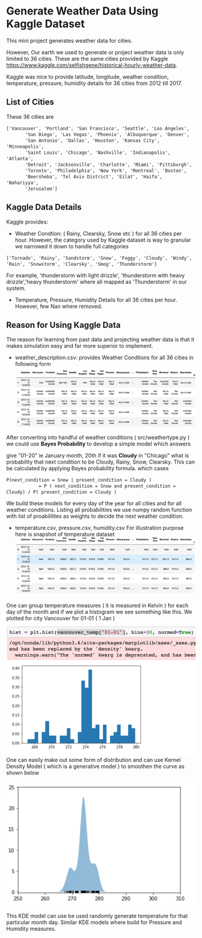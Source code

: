 # Generate Weather Data Using Kaggle Dataset
This mini project generates weather data for cities. 

However, Our earth we used to generate or project weather data is only limited to 36 cities. These are the same cities provided
by Kaggle https://www.kaggle.com/selfishgene/historical-hourly-weather-data. 

Kaggle was nice to provide latitude, longitude, weather condition, temperature, pressure, humidity details for 36 cities from 2012 till 2017.

## List of Cities
These 36 cities are 
```
['Vancouver', 'Portland', 'San Francisco', 'Seattle', 'Los Angeles',
       'San Diego', 'Las Vegas', 'Phoenix', 'Albuquerque', 'Denver',
       'San Antonio', 'Dallas', 'Houston', 'Kansas City', 'Minneapolis',
       'Saint Louis', 'Chicago', 'Nashville', 'Indianapolis', 'Atlanta',
       'Detroit', 'Jacksonville', 'Charlotte', 'Miami', 'Pittsburgh',
       'Toronto', 'Philadelphia', 'New York', 'Montreal', 'Boston',
       'Beersheba', 'Tel Aviv District', 'Eilat', 'Haifa', 'Nahariyya',
       'Jerusalem']
```


## Kaggle Data Details
Kaggle provides:
* Weather Condtion: ( Rainy, Clearsky, Snow etc ) for all 36 cities per hour. However, the category used by Kaggle dataset is way to granular we narrowed it down to handle full categories 
```
['Tornado', 'Rainy', 'Sandstorm', 'Snow', 'Foggy', 'Cloudy', 'Windy', 'Rain', 'Snowstorm', 'Clearsky', 'Smog', 'Thunderstorm']
```
For example, 'thunderstorm with light drizzle', 'thunderstorm with heavy drizzle','heavy thunderstorm' where all mapped as 'Thunderstorm' in our system.

* Temperature, Pressure, Humidity Details for all 36 cities per hour. However, few Nan where removed.

## Reason for Using Kaggle Data
The reason for learning from past data and projecting weather data is that it makes simulation easy and far more superior to implement. 
*  weather_description.csv: provides Weather Condtions for all 36 cities in following form
![Weather Condtion](https://github.com/somilasthana/weathergenerator/blob/master/pics/weather_description.png)

After converting into handful of weather conditions ( src/weathertype.py ) we could use **Bayes Probability** to develop a simple model which answers

give "01-20" ie January month, 20th if it was **Cloudy** in "Chicago" what is probability that next condition to be 
Cloudy, Rainy, Snow, Clearsky. This can be calculated by applying Bayes probability formula. which cases
```
P(next_condition = Snow | present_condition = Cloudy ) 
            = P ( next_condition = Snow and present_condition = Cloudy) / P( present_condition = Cloudy )
```
We build these models for every day of the year for all cities and for all weather conditions. Listing all probabilities we use numpy random function with list of proabililites as weights to decide the next weather condition.

* temperature.csv, pressure.csv, humidity.csv
For illustration purpose here is snapshot of temperature dataset
![Temperature Details](https://github.com/somilasthana/weathergenerator/blob/master/pics/temperature_details.png)

One can group temperature measures ( it is measured in Kelvin ) for each day of the month and if we plot a histogram we see something like this. We plotted for city Vancouver for 01-01 ( 1 Jan )

![Temperature Histogram](https://github.com/somilasthana/weathergenerator/blob/master/pics/temperature_distribution.png)
One can easily make out some form of distribution and can use Kernel Density Model ( which is a generative model ) to smoothen the curve as shown below

![Temperature Smooth](https://github.com/somilasthana/weathergenerator/blob/master/pics/temperature_smooth.png)

This KDE model can use be used randomly generate temperature for that particular month day. Similar KDE models where build for Pressure and Humidity measures.

